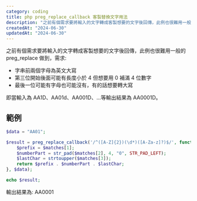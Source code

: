 ```yaml
---
category: coding
title: php preg_replace_callback 客製替換文字用法
description: "之前有個需求要將輸入的文字轉成客製想要的文字後回傳，此例也很難用一般的 preg_replace 做到"
createdAt: "2024-06-30"
updatedAt: "2024-06-30"
---
```


之前有個需求要將輸入的文字轉成客製想要的文字後回傳，此例也很難用一般的 preg_replace 做到，需求:

- 字串前兩個字母為英文大寫
- 第三位開始後面可能有長度小於 4 但想要用 0 補滿 4 位數字
- 最後一位可能有字母也可能沒有，有的話想要轉大寫

即當輸入為 AA1D、AA01d、AA001D、...等輸出結果為 AA0001D。

## 範例
```php
$data = "AA01";

$result = preg_replace_callback('/^([A-Z]{2})(\d*)([A-Za-z]?)$/', function ($matches) {
    $prefix = $matches[1];
    $numberPart = str_pad($matches[2], 4, "0", STR_PAD_LEFT);
    $lastChar = strtoupper($matches[3]);
    return $prefix . $numberPart . $lastChar;
}, $data);

echo $result;
```

輸出結果為: AA0001
